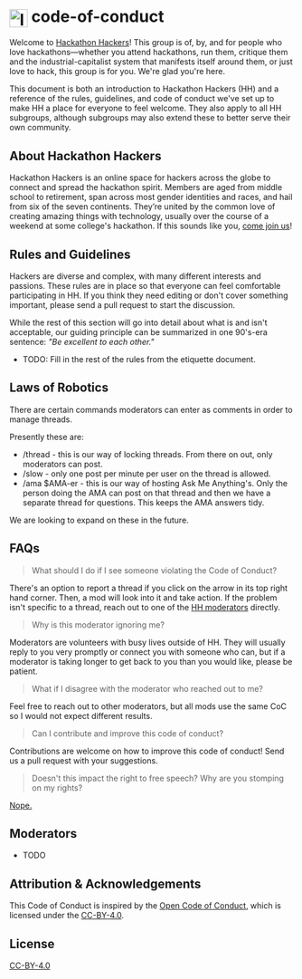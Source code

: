 # <img src="https://raw.githubusercontent.com/HackathonHackers/code-of-conduct/master/ico.png" alt="Ico" height="32" valign="middle" /> code-of-conduct

Welcome to [Hackathon Hackers](http://hh.gd)! This group is of, by, and for people who love hackathons—whether you attend hackathons, run them, critique them and the industrial-capitalist system that manifests itself around them, or just love to hack, this group is for you. We're glad you're here.

This document is both an introduction to Hackathon Hackers (HH) and a reference of the rules, guidelines, and code of conduct we've set up to make HH a place for everyone to feel welcome. They also apply to all HH subgroups, although subgroups may also extend these to better serve their own community.

## About Hackathon Hackers

Hackathon Hackers is an online space for hackers across the globe to connect and spread the hackathon spirit. Members are aged from middle school to retirement, span across most gender identities and races, and hail from six of the seven continents. They’re united by the common love of creating amazing things with technology, usually over the course of a weekend at some college's hackathon. If this sounds like you, [come join us](http://hh.gd)!

## Rules and Guidelines

Hackers are diverse and complex, with many different interests and passions. These rules are in place so that everyone can feel comfortable participating in HH. If you think they need editing or don't cover something important, please send a pull request to start the discussion.

While the rest of this section will go into detail about what is and isn't acceptable, our guiding principle can be summarized in one 90's-era sentence: *"Be excellent to each other."*

* TODO: Fill in the rest of the rules from the etiquette document.

## Laws of Robotics

There are certain commands moderators can enter as comments in order to manage threads.

Presently these are:

* /thread - this is our way of locking threads. From there on out, only moderators can post.
* /slow - only one post per minute per user on the thread is allowed.
* /ama $AMA-er - this is our way of hosting Ask Me Anything's. Only the person doing the AMA can post on that thread and then we have a separate thread for questions. This keeps the AMA answers tidy.

We are looking to expand on these in the future.

## FAQs

> What should I do if I see someone violating the Code of Conduct?

There's an option to report a thread if you click on the arrow in its top right hand corner. Then, a mod will look into it and take action. If the problem isn't specific to a thread, reach out to one of the [HH moderators](#moderators) directly.

> Why is this moderator ignoring me?

Moderators are volunteers with busy lives outside of HH. They will usually reply to you very promptly or connect you with someone who can, but if a moderator is taking longer to get back to you than you would like, please be patient. 

> What if I disagree with the moderator who reached out to me?

Feel free to reach out to other moderators, but all mods use the same CoC so I would not expect different results.

> Can I contribute and improve this code of conduct?

Contributions are welcome on how to improve this code of conduct! Send us a pull request with your suggestions.

> Doesn't this impact the right to free speech? Why are you stomping on my rights?

[Nope.](https://imgs.xkcd.com/comics/free_speech.png)

## Moderators

* TODO

## Attribution & Acknowledgements

This Code of Conduct is inspired by the [Open Code of Conduct](http://todogroup.org/opencodeofconduct/), which is licensed under the [CC-BY-4.0](https://creativecommons.org/licenses/by/4.0/).

## License

[CC-BY-4.0](https://creativecommons.org/licenses/by/4.0/)
